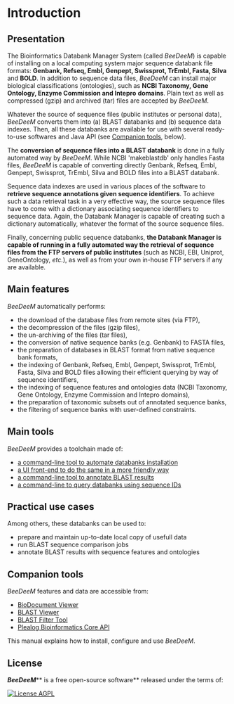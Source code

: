# Introduction

## Presentation

The Bioinformatics Databank Manager System (called _BeeDeeM_) is capable of installing on a local computing system major sequence databank file formats: **Genbank, Refseq, Embl, Genpept, Swissprot, TrEmbl, Fasta, Silva** and **BOLD**. In addition to sequence data files, _BeeDeeM_ can install major biological classifications (ontologies), such as **NCBI Taxonomy, Gene Ontology, Enzyme Commission and Intepro** **domains**. Plain text as well as compressed (gzip) and archived (tar) files are accepted by _BeeDeeM_.

Whatever the source of sequence files (public institutes or personal data), _BeeDeeM_ converts them into (a) BLAST databanks and (b) sequence data indexes. Then, all these databanks are available for use with several ready-to-use softwares and Java API (see [Companion tools](./#companion-tools), below).

The **conversion of sequence files into a BLAST databank** is done in a fully automated way by _BeeDeeM_. While NCBI 'makeblastdb' only handles Fasta files, _BeeDeeM_ is capable of converting directly Genbank, Refseq, Embl, Genpept, Swissprot, TrEmbl, Silva and BOLD files into a BLAST databank.

Sequence data indexes are used in various places of the software to **retrieve sequence annotations given sequence identifiers**. To achieve such a data retrieval task in a very effective way, the source sequence files have to come with a dictionary associating sequence identifiers to sequence data. Again, the Databank Manager is capable of creating such a dictionary automatically, whatever the format of the source sequence files.

Finally, concerning public sequence databanks, **the Databank Manager is capable of running in a fully automated way the retrieval of sequence files from the FTP servers of public institutes** (such as NCBI, EBI, Uniprot, GeneOntology, _etc._), as well as from your own in-house FTP servers if any are available.

## Main features

_BeeDeeM_ automatically performs:

* the download of the database files from remote sites (via FTP),
* the decompression of the files (gzip files),
* the un-archiving of the files (tar files),
* the conversion of native sequence banks (e.g. Genbank) to FASTA files,
* the preparation of databases in BLAST format from native sequence bank formats,
* the indexing of Genbank, Refseq, Embl, Genpept, Swissprot, TrEmbl, Fasta, Silva and BOLD files allowing their efficient querying by way of sequence identifiers,
* the indexing of sequence features and ontologies data (NCBI Taxonomy, Gene Ontology, Enzyme Commission and Intepro domains),
* the preparation of taxonomic subsets out of annotated sequence banks,
* the filtering of sequence banks with user-defined constraints.

## Main tools

_BeeDeeM_ provides a toolchain made of:

* [a command-line tool to automate databanks installation](getting-started/)
* [a UI front-end to do the same in a more friendly way](getting-started-1/)
* [a command-line tool to annotate BLAST results](utils/cmdline-annotate.md)
* [a command-line to query databanks using sequence IDs](utils/cmdline-query.md)

## Practical use cases

Among others, these databanks can be used to:

* prepare and maintain up-to-date local copy of usefull data
* run BLAST sequence comparison jobs
* annotate BLAST results with sequence features and ontologies

## Companion tools

_BeeDeeM_ features and data are accessible from:

* [BioDocument Viewer](https://github.com/pgdurand/BioDocumentViewer)
* [BLAST Viewer](https://github.com/pgdurand/BlastViewer)
* [BLAST Filter Tool](https://github.com/pgdurand/BLAST-Filter-Tool)
* [Plealog Bioinformatics Core API](https://github.com/pgdurand/Bioinformatics-Core-API)

This manual explains how to install, configure and use _BeeDeeM_.

## License

_**BeeDeeM**_** is a free open-source software** released under the terms of:

[![License AGPL](https://img.shields.io/badge/license-Affero%20GPL%203.0-blue.svg)](https://www.gnu.org/licenses/agpl-3.0.txt)
